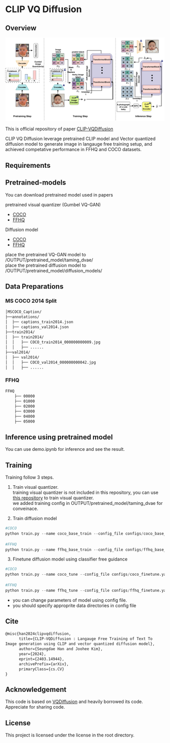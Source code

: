 # CLIP VQ Diffusion 

## Overview

<img src='figures/clipvqdiffusion2.jpg' width="800">

This is official repository of paper [CLIP-VQDiffusion](https://arxiv.org/abs/2403.14944)

CLIP VQ Diffusion leverage pretrained CLIP model and Vector quantized diffusion model to generate image in langauge free training setup, and achieved competative performance in FFHQ and COCO datasets.

## Requirements 

## Pretrained-models 

You can download pretrained model used in papers 

pretrained visual quantizer  (Gumbel VQ-GAN)
- [COCO](https://github.com/INFINIQ-AI1/CLIPVQDiffusion/releases/download/v.0.1.0/coco_vqgan_99epoch.ckpt)
- [FFHQ](https://github.com/INFINIQ-AI1/CLIPVQDiffusion/releases/download/v.0.1.0/ffhq_vqgan_99epoch.ckpt) 

Diffusion model
- [COCO](https://github.com/INFINIQ-AI1/CLIPVQDiffusion/releases/download/v.0.1.0/clipvq_coco.pt)
- [FFHQ](https://github.com/INFINIQ-AI1/CLIPVQDiffusion/releases/download/v.0.1.0/clipvq_ffhq.pt)

place the pretrained VQ-GAN model to /OUTPUT/pretrained_model/taming_dvae/ \
place the pretrained diffusion model to /OUTPUT/pretrained_model/diffusion_models/ 



## Data Preparations 

### MS COCO 2014 Split 
```
│MSCOCO_Caption/
├──annotations/
│  ├── captions_train2014.json
│  ├── captions_val2014.json
├──train2014/
│  ├── train2014/
│  │   ├── COCO_train2014_000000000009.jpg
│  │   ├── ......
├──val2014/
│  ├── val2014/
│  │   ├── COCO_val2014_000000000042.jpg
│  │   ├── ......
```
### FFHQ 

```
FFHQ
    ├── 00000
    ├── 01000
    ├── 02000
    ├── 03000
    ├── 04000
    ├── 05000
```


## Inference using pretrained model
You can use demo.ipynb for inference and see the result.


## Training 

Training follow 3 steps. 

1. Train visual quantizer. \
training visual quantizer is not included in this repository, you can use [this repository](https://github.com/CompVis/taming-transformers) to train visual quantizer. \
we added training config in OUTPUT/pretrained_model/taming_dvae for conveinace. 

2. Train diffusion model 

```python 
#COCO 
python train.py --name coco_base_train --config_file configs/coco_base_train.yaml --num_node 1 --tensorboard 

#FFHQ 
python train.py --name ffhq_base_train --config_file configs/ffhq_base_train.yaml --num_node 1 --tensorboard 

```

3. Finetune diffusion model using classifier free guidance 

```python
#COCO 
python train.py --name coco_tune --config_file configs/coco_finetune.yaml --num_node 1 --tensorboard --load_path OUTPUT/pretrained_model/COCO_pretrained.pth 

#FFHQ
python train.py --name ffhq_tune --config_file configs/ffhq_finetune.yaml --num_node 1 --tensorboard --load_path OUTPUT/pretrained_model/FFHQ_pretrained.pth 
```
- you can change parameters of model using config file.
- you should specify approprite data directories in config file 

## Cite 

```
@misc{han2024clipvqdiffusion,
      title={CLIP-VQDiffusion : Langauge Free Training of Text To Image generation using CLIP and vector quantized diffusion model}, 
      author={Seungdae Han and Joohee Kim},
      year={2024},
      eprint={2403.14944},
      archivePrefix={arXiv},
      primaryClass={cs.CV}
}
```


## Acknowledgement 

This code is based on [VQDiffusion](https://github.com/microsoft/VQ-Diffusion) and heavily borrowed its code. \
Appreciate for sharing code. 

## License 

This project is licensed under the license in the root directory. 